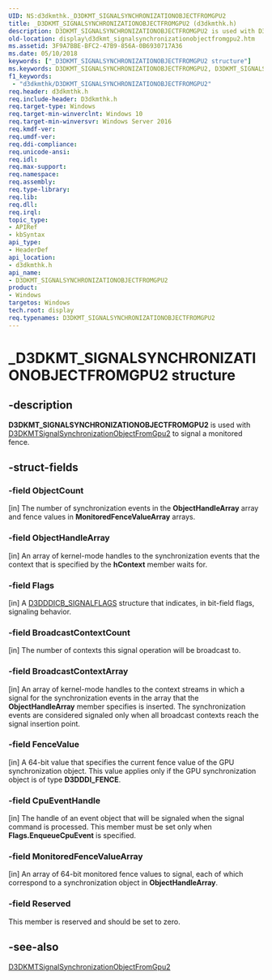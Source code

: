 ```yaml
---
UID: NS:d3dkmthk._D3DKMT_SIGNALSYNCHRONIZATIONOBJECTFROMGPU2
title: _D3DKMT_SIGNALSYNCHRONIZATIONOBJECTFROMGPU2 (d3dkmthk.h)
description: D3DKMT_SIGNALSYNCHRONIZATIONOBJECTFROMGPU2 is used with D3DKMTSignalSynchronizationObjectFromGpu2 to signal a monitored fence.
old-location: display\d3dkmt_signalsynchronizationobjectfromgpu2.htm
ms.assetid: 3F9A7BBE-BFC2-47B9-856A-0B6930717A36
ms.date: 05/10/2018
keywords: ["_D3DKMT_SIGNALSYNCHRONIZATIONOBJECTFROMGPU2 structure"]
ms.keywords: D3DKMT_SIGNALSYNCHRONIZATIONOBJECTFROMGPU2, D3DKMT_SIGNALSYNCHRONIZATIONOBJECTFROMGPU2 structure [Display Devices], _D3DKMT_SIGNALSYNCHRONIZATIONOBJECTFROMGPU2, d3dkmthk/D3DKMT_SIGNALSYNCHRONIZATIONOBJECTFROMGPU2, display.d3dkmt_signalsynchronizationobjectfromgpu2
f1_keywords:
 - "d3dkmthk/D3DKMT_SIGNALSYNCHRONIZATIONOBJECTFROMGPU2"
req.header: d3dkmthk.h
req.include-header: D3dkmthk.h
req.target-type: Windows
req.target-min-winverclnt: Windows 10
req.target-min-winversvr: Windows Server 2016
req.kmdf-ver: 
req.umdf-ver: 
req.ddi-compliance: 
req.unicode-ansi: 
req.idl: 
req.max-support: 
req.namespace: 
req.assembly: 
req.type-library: 
req.lib: 
req.dll: 
req.irql: 
topic_type:
- APIRef
- kbSyntax
api_type:
- HeaderDef
api_location:
- d3dkmthk.h
api_name:
- D3DKMT_SIGNALSYNCHRONIZATIONOBJECTFROMGPU2
product:
- Windows
targetos: Windows
tech.root: display
req.typenames: D3DKMT_SIGNALSYNCHRONIZATIONOBJECTFROMGPU2
---
```


# _D3DKMT_SIGNALSYNCHRONIZATIONOBJECTFROMGPU2 structure


## -description


<b>D3DKMT_SIGNALSYNCHRONIZATIONOBJECTFROMGPU2</b> is used with <a href="https://docs.microsoft.com/windows-hardware/drivers/ddi/d3dkmthk/nf-d3dkmthk-d3dkmtsignalsynchronizationobjectfromgpu2">D3DKMTSignalSynchronizationObjectFromGpu2</a> to signal a monitored fence.


## -struct-fields




### -field ObjectCount

[in] The number of synchronization events in the <b>ObjectHandleArray</b> array and fence values in <b>MonitoredFenceValueArray</b> arrays.


### -field ObjectHandleArray

[in] An array of kernel-mode handles to the synchronization events that the context that is specified by the <b>hContext</b> member waits for.


### -field Flags

[in] A <a href="https://docs.microsoft.com/windows-hardware/drivers/ddi/d3dukmdt/ns-d3dukmdt-_d3dddicb_signalflags">D3DDDICB_SIGNALFLAGS</a> structure that indicates, in bit-field flags, signaling behavior.


### -field BroadcastContextCount

[in] The number of contexts this signal operation will be broadcast to.


### -field BroadcastContextArray

[in] An array of kernel-mode handles to the context streams in which a signal for the synchronization events in the array that the <b>ObjectHandleArray</b> member specifies is inserted. The synchronization events are considered signaled only when all broadcast contexts reach the signal insertion point.


### -field FenceValue

[in] A 64-bit value that specifies the current fence value of the GPU synchronization object. This value applies only if the GPU synchronization object is of type <b>D3DDDI_FENCE</b>.


### -field CpuEventHandle

[in] The handle of an event object that will be signaled when the signal command is processed. This member must be set only when <b>Flags.EnqueueCpuEvent</b> is specified.


### -field MonitoredFenceValueArray

[in] An array of 64-bit monitored fence values to signal, each of which correspond to a synchronization object in <b>ObjectHandleArray</b>.


### -field Reserved

This member is reserved and should be set to zero.


## -see-also




<a href="https://docs.microsoft.com/windows-hardware/drivers/ddi/d3dkmthk/nf-d3dkmthk-d3dkmtsignalsynchronizationobjectfromgpu2">D3DKMTSignalSynchronizationObjectFromGpu2</a>
 

 

